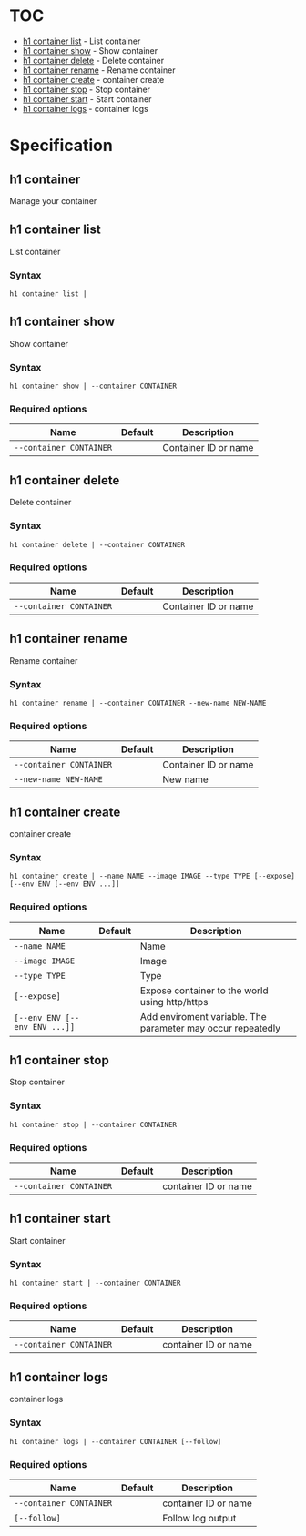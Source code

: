 # TOC

 * [h1 container list](#h1-container-list) - List container
 * [h1 container show](#h1-container-show) - Show container
 * [h1 container delete](#h1-container-delete) - Delete container
 * [h1 container rename](#h1-container-rename) - Rename container
 * [h1 container create](#h1-container-create) - container create
 * [h1 container stop](#h1-container-stop) - Stop container
 * [h1 container start](#h1-container-start) - Start container
 * [h1 container logs](#h1-container-logs) - container logs


# Specification

## h1 container

Manage your container

## h1 container list

List container

### Syntax

```h1 container list | ```

## h1 container show

Show container

### Syntax

```h1 container show | --container CONTAINER```

### Required options

| Name | Default | Description | 
| ---- | ------- | ----------- |
| ```--container CONTAINER``` |  | Container ID or name |

## h1 container delete

Delete container

### Syntax

```h1 container delete | --container CONTAINER```

### Required options

| Name | Default | Description | 
| ---- | ------- | ----------- |
| ```--container CONTAINER``` |  | Container ID or name |

## h1 container rename

Rename container

### Syntax

```h1 container rename | --container CONTAINER --new-name NEW-NAME```

### Required options

| Name | Default | Description | 
| ---- | ------- | ----------- |
| ```--container CONTAINER``` |  | Container ID or name |
| ```--new-name NEW-NAME``` |  | New name |

## h1 container create

container create

### Syntax

```h1 container create | --name NAME --image IMAGE --type TYPE [--expose] [--env ENV [--env ENV ...]]```

### Required options

| Name | Default | Description | 
| ---- | ------- | ----------- |
| ```--name NAME``` |  | Name |
| ```--image IMAGE``` |  | Image |
| ```--type TYPE``` |  | Type |
| ```[--expose]``` |  | Expose container to the world using http/https |
| ```[--env ENV [--env ENV ...]]``` |  | Add enviroment variable. The parameter may occur repeatedly |

## h1 container stop

Stop container

### Syntax

```h1 container stop | --container CONTAINER```

### Required options

| Name | Default | Description | 
| ---- | ------- | ----------- |
| ```--container CONTAINER``` |  | container ID or name |

## h1 container start

Start container

### Syntax

```h1 container start | --container CONTAINER```

### Required options

| Name | Default | Description | 
| ---- | ------- | ----------- |
| ```--container CONTAINER``` |  | container ID or name |

## h1 container logs

container logs

### Syntax

```h1 container logs | --container CONTAINER [--follow]```

### Required options

| Name | Default | Description | 
| ---- | ------- | ----------- |
| ```--container CONTAINER``` |  | container ID or name |
| ```[--follow]``` |  | Follow log output |

